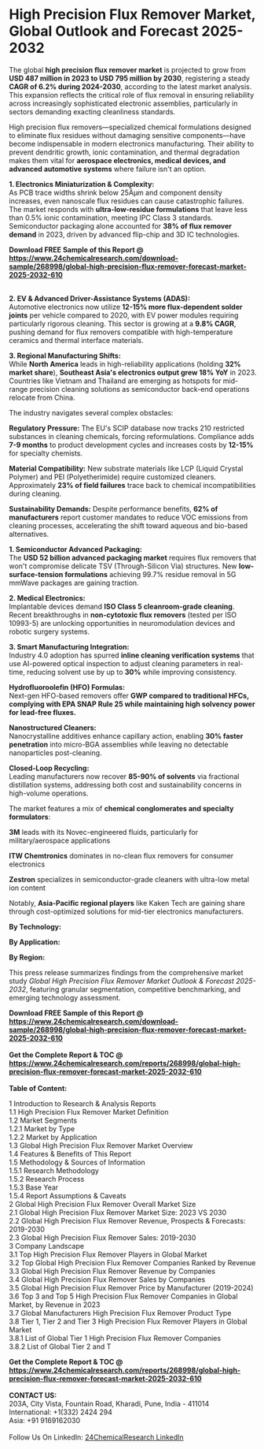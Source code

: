 <h1>High Precision Flux Remover Market, Global Outlook and Forecast 2025-2032</h1><p>The global <strong>high precision flux remover market</strong> is projected to grow from <strong>USD 487 million in 2023 to USD 795 million by 2030</strong>, registering a steady <strong>CAGR of 6.2% during 2024-2030</strong>, according to the latest market analysis. This expansion reflects the critical role of flux removal in ensuring reliability across increasingly sophisticated electronic assemblies, particularly in sectors demanding exacting cleanliness standards.</p><p>High precision flux removers—specialized chemical formulations designed to eliminate flux residues without damaging sensitive components—have become indispensable in modern electronics manufacturing. Their ability to prevent dendritic growth, ionic contamination, and thermal degradation makes them vital for <strong>aerospace electronics, medical devices, and advanced automotive systems</strong> where failure isn't an option.</p><p><strong>1. Electronics Miniaturization &amp; Complexity:</strong><br>
As PCB trace widths shrink below 25Âµm and component density increases, even nanoscale flux residues can cause catastrophic failures. The market responds with <strong>ultra-low-residue formulations</strong> that leave less than 0.5% ionic contamination, meeting IPC Class 3 standards. Semiconductor packaging alone accounted for <strong>38% of flux remover demand</strong> in 2023, driven by advanced flip-chip and 3D IC technologies.</p><div><b>Download FREE Sample of this Report @ 
            <a href="https://www.24chemicalresearch.com/download-sample/268998/global-high-precision-flux-remover-forecast-market-2025-2032-610">
            https://www.24chemicalresearch.com/download-sample/268998/global-high-precision-flux-remover-forecast-market-2025-2032-610</a></b></div><br><p><strong>2. EV &amp; Advanced Driver-Assistance Systems (ADAS):</strong><br>
Automotive electronics now utilize <strong>12-15% more flux-dependent solder joints</strong> per vehicle compared to 2020, with EV power modules requiring particularly rigorous cleaning. This sector is growing at a <strong>9.8% CAGR</strong>, pushing demand for flux removers compatible with high-temperature ceramics and thermal interface materials.</p><p><strong>3. Regional Manufacturing Shifts:</strong><br>
While <strong>North America</strong> leads in high-reliability applications (holding <strong>32% market share</strong>), <strong>Southeast Asia's electronics output grew 18% YoY</strong> in 2023. Countries like Vietnam and Thailand are emerging as hotspots for mid-range precision cleaning solutions as semiconductor back-end operations relocate from China.</p><p>The industry navigates several complex obstacles:</p><p><strong>Regulatory Pressure:</strong> The EU's SCIP database now tracks 210 restricted substances in cleaning chemicals, forcing reformulations. Compliance adds <strong>7-9 months</strong> to product development cycles and increases costs by <strong>12-15%</strong> for specialty chemists.</p><p><strong>Material Compatibility:</strong> New substrate materials like LCP (Liquid Crystal Polymer) and PEI (Polyetherimide) require customized cleaners. Approximately <strong>23% of field failures</strong> trace back to chemical incompatibilities during cleaning.</p><p><strong>Sustainability Demands:</strong> Despite performance benefits, <strong>62% of manufacturers</strong> report customer mandates to reduce VOC emissions from cleaning processes, accelerating the shift toward aqueous and bio-based alternatives.</p><p><strong>1. Semiconductor Advanced Packaging:</strong><br>
The <strong>USD 52 billion advanced packaging market</strong> requires flux removers that won't compromise delicate TSV (Through-Silicon Via) structures. New <strong>low-surface-tension formulations</strong> achieving 99.7% residue removal in 5G mmWave packages are gaining traction.</p><p><strong>2. Medical Electronics:</strong><br>
Implantable devices demand <strong>ISO Class 5 cleanroom-grade cleaning</strong>. Recent breakthroughs in <strong>non-cytotoxic flux removers</strong> (tested per ISO 10993-5) are unlocking opportunities in neuromodulation devices and robotic surgery systems.</p><p><strong>3. Smart Manufacturing Integration:</strong><br>
Industry 4.0 adoption has spurred <strong>inline cleaning verification systems</strong> that use AI-powered optical inspection to adjust cleaning parameters in real-time, reducing solvent use by up to <strong>30%</strong> while improving consistency.</p><p><strong>Hydrofluoroolefin (HFO) Formulas:</strong><br>
	Next-gen HFO-based removers offer <strong>GWP  compared to traditional HFCs, complying with EPA SNAP Rule 25 while maintaining high solvency power for lead-free fluxes.</strong></p><p><strong>Nanostructured Cleaners:</strong><br>
	Nanocrystalline additives enhance capillary action, enabling <strong>30% faster penetration</strong> into micro-BGA assemblies while leaving no detectable nanoparticles post-cleaning.</p><p><strong>Closed-Loop Recycling:</strong><br>
	Leading manufacturers now recover <strong>85-90% of solvents</strong> via fractional distillation systems, addressing both cost and sustainability concerns in high-volume operations.</p><p>The market features a mix of <strong>chemical conglomerates and specialty formulators</strong>:</p><p><strong>3M</strong> leads with its Novec-engineered fluids, particularly for military/aerospace applications</p><p><strong>ITW Chemtronics</strong> dominates in no-clean flux removers for consumer electronics</p><p><strong>Zestron</strong> specializes in semiconductor-grade cleaners with ultra-low metal ion content</p><p>Notably, <strong>Asia-Pacific regional players</strong> like Kaken Tech are gaining share through cost-optimized solutions for mid-tier electronics manufacturers.</p><p><strong>By Technology:</strong></p><p><strong>By Application:</strong></p><p><strong>By Region:</strong></p><p>This press release summarizes findings from the comprehensive market study <em>Global High Precision Flux Remover Market Outlook &amp; Forecast 2025-2032</em>, featuring granular segmentation, competitive benchmarking, and emerging technology assessment.</p><div><b>Download FREE Sample of this Report @ 
            <a href="https://www.24chemicalresearch.com/download-sample/268998/global-high-precision-flux-remover-forecast-market-2025-2032-610">
            https://www.24chemicalresearch.com/download-sample/268998/global-high-precision-flux-remover-forecast-market-2025-2032-610</a></b></div><br><div><b>Get the Complete Report & TOC @ 
            <a href="https://www.24chemicalresearch.com/reports/268998/global-high-precision-flux-remover-forecast-market-2025-2032-610">
            https://www.24chemicalresearch.com/reports/268998/global-high-precision-flux-remover-forecast-market-2025-2032-610</a></b></div><br>
            <b>Table of Content:</b><p>1 Introduction to Research & Analysis Reports<br />
    1.1 High Precision Flux Remover Market Definition<br />
    1.2 Market Segments<br />
        1.2.1 Market by Type<br />
        1.2.2 Market by Application<br />
    1.3 Global High Precision Flux Remover Market Overview<br />
    1.4 Features & Benefits of This Report<br />
    1.5 Methodology & Sources of Information<br />
        1.5.1 Research Methodology<br />
        1.5.2 Research Process<br />
        1.5.3 Base Year<br />
        1.5.4 Report Assumptions & Caveats<br />
2 Global High Precision Flux Remover Overall Market Size<br />
    2.1 Global High Precision Flux Remover Market Size: 2023 VS 2030<br />
    2.2 Global High Precision Flux Remover Revenue, Prospects & Forecasts: 2019-2030<br />
    2.3 Global High Precision Flux Remover Sales: 2019-2030<br />
3 Company Landscape<br />
    3.1 Top High Precision Flux Remover Players in Global Market<br />
    3.2 Top Global High Precision Flux Remover Companies Ranked by Revenue<br />
    3.3 Global High Precision Flux Remover Revenue by Companies<br />
    3.4 Global High Precision Flux Remover Sales by Companies<br />
    3.5 Global High Precision Flux Remover Price by Manufacturer (2019-2024)<br />
    3.6 Top 3 and Top 5 High Precision Flux Remover Companies in Global Market, by Revenue in 2023<br />
    3.7 Global Manufacturers High Precision Flux Remover Product Type<br />
    3.8 Tier 1, Tier 2 and Tier 3 High Precision Flux Remover Players in Global Market<br />
        3.8.1 List of Global Tier 1 High Precision Flux Remover Companies<br />
        3.8.2 List of Global Tier 2 and T</p><div><b>Get the Complete Report & TOC @ 
            <a href="https://www.24chemicalresearch.com/reports/268998/global-high-precision-flux-remover-forecast-market-2025-2032-610">
            https://www.24chemicalresearch.com/reports/268998/global-high-precision-flux-remover-forecast-market-2025-2032-610</a></b></div><br><b>CONTACT US:</b><br>
            203A, City Vista, Fountain Road, Kharadi, Pune, India - 411014<br>
            International: +1(332) 2424 294<br>
            Asia: +91 9169162030 <br><br>
            Follow Us On LinkedIn: <a href="https://www.linkedin.com/company/24chemicalresearch/">24ChemicalResearch LinkedIn</a>